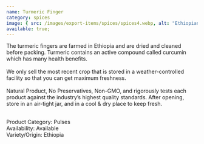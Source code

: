 ```yaml
---
name: Turmeric Finger
category: spices
image: { src: /images/export-items/spices/spices4.webp, alt: "Ethiopian spices" }
available: true;
---
```


<div class="description-brief">
<p>
The turmeric fingers are farmed in Ethiopia and are dried and cleaned before packing. Turmeric contains an active compound called curcumin which has many health benefits. 
<br><br>
We only sell the most recent crop that is stored in a weather-controlled facility so that you can get maximum freshness. 
<br><br>
Natural Product, No Preservatives, Non-GMO, and rigorously tests each product against the industry’s highest quality standards. After opening, store in an air-tight jar, and in a cool & dry place to keep fresh.
<br><br>

<span class="fw-semi-bold-200">Product Category</span>: Pulses<br/>
<span class="fw-semi-bold-200">Availability</span>: Available<br/>
<span class="fw-semi-bold-200">Variety/Origin</span>: Ethiopia<br/>

  </p>
</div>
